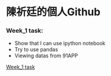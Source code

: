 # 陳祈廷的個人Github

### Week_1 task:
* Show that I can use ipython notebook
* Try to use pandas
* Viewing datas from 91APP

[Week_1 task](https://github.com/rt6972177/106-2/blob/master/Week_1/06%20-%20%E8%AA%8D%E8%AD%9891app%E8%B3%87%E6%96%99.ipynb)

